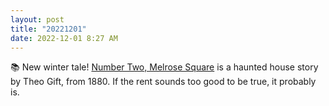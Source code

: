 ```yaml
---
layout: post
title: "20221201"
date: 2022-12-01 8:27 AM
---
```


📚 New winter tale! [Number Two, Melrose Square](https://multoghost.wordpress.com/2022/12/08/number-two-melrose-square/) is a haunted house story by Theo Gift, from 1880. If the rent sounds too good to be true, it probably is.